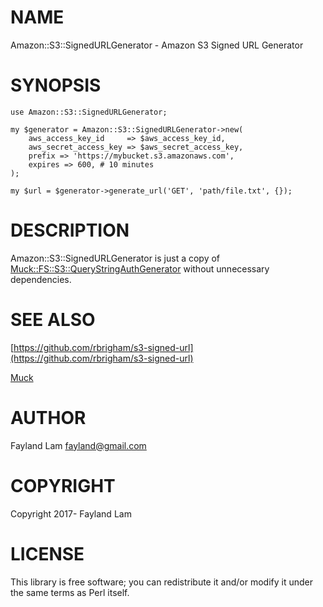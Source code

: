 # NAME

Amazon::S3::SignedURLGenerator - Amazon S3 Signed URL Generator

# SYNOPSIS

    use Amazon::S3::SignedURLGenerator;

    my $generator = Amazon::S3::SignedURLGenerator->new(
        aws_access_key_id     => $aws_access_key_id,
        aws_secret_access_key => $aws_secret_access_key,
        prefix => 'https://mybucket.s3.amazonaws.com',
        expires => 600, # 10 minutes
    );

    my $url = $generator->generate_url('GET', 'path/file.txt', {});

# DESCRIPTION

Amazon::S3::SignedURLGenerator is just a copy of [Muck::FS::S3::QueryStringAuthGenerator](https://metacpan.org/pod/Muck::FS::S3::QueryStringAuthGenerator) without unnecessary dependencies.

# SEE ALSO

[https://github.com/rbrigham/s3-signed-url](https://github.com/rbrigham/s3-signed-url)

[Muck](https://metacpan.org/pod/Muck)

# AUTHOR

Fayland Lam <fayland@gmail.com>

# COPYRIGHT

Copyright 2017- Fayland Lam

# LICENSE

This library is free software; you can redistribute it and/or modify
it under the same terms as Perl itself.

